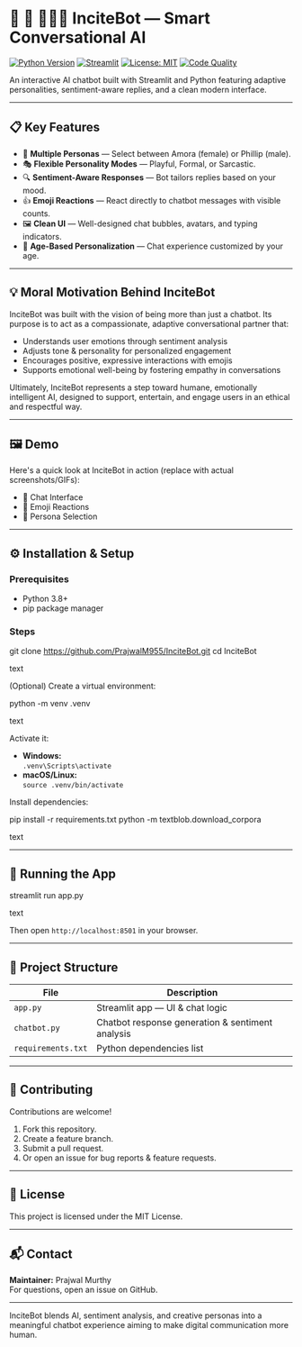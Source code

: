 # 🤖 🥂 🧑‍🤝‍🧑 InciteBot — Smart Conversational AI

[![Python Version](https://img.shields.io/badge/python-3.8%2B-blue.svg)](https://www.python.org/)
[![Streamlit](https://img.shields.io/badge/streamlit-v1.24.1-orange.svg)](https://streamlit.io/)
[![License: MIT](https://img.shields.io/badge/License-MIT-green.svg)](https://opensource.org/licenses/MIT)
[![Code Quality](https://img.shields.io/badge/code%20quality-passing-brightgreen.svg)]()

An interactive AI chatbot built with Streamlit and Python featuring adaptive personalities, sentiment-aware replies, and a clean modern interface.

---

## 📋 Key Features

- 👥 **Multiple Personas** — Select between Amora (female) or Phillip (male).  
- 🎭 **Flexible Personality Modes** — Playful, Formal, or Sarcastic.  
- 🔍 **Sentiment-Aware Responses** — Bot tailors replies based on your mood.  
- 👍 **Emoji Reactions** — React directly to chatbot messages with visible counts.  
- 🖼️ **Clean UI** — Well-designed chat bubbles, avatars, and typing indicators.  
- 🎉 **Age-Based Personalization** — Chat experience customized by your age.

---

## 💡 Moral Motivation Behind InciteBot

InciteBot was built with the vision of being more than just a chatbot. Its purpose is to act as a compassionate, adaptive conversational partner that:

- Understands user emotions through sentiment analysis  
- Adjusts tone & personality for personalized engagement  
- Encourages positive, expressive interactions with emojis  
- Supports emotional well-being by fostering empathy in conversations

Ultimately, InciteBot represents a step toward humane, emotionally intelligent AI, designed to support, entertain, and engage users in an ethical and respectful way.

---

## 🖼️ Demo

Here's a quick look at InciteBot in action (replace with actual screenshots/GIFs):

- 🔹 Chat Interface  
- 🔹 Emoji Reactions  
- 🔹 Persona Selection  

---

## ⚙️ Installation & Setup

### Prerequisites

- Python 3.8+  
- pip package manager

### Steps

git clone https://github.com/PrajwalM955/InciteBot.git
cd InciteBot

text

(Optional) Create a virtual environment:

python -m venv .venv

text

Activate it:

- **Windows:**  
  `.venv\Scripts\activate`  
- **macOS/Linux:**  
  `source .venv/bin/activate`

Install dependencies:

pip install -r requirements.txt
python -m textblob.download_corpora

text

---

## 🚀 Running the App

streamlit run app.py

text

Then open `http://localhost:8501` in your browser.

---

## 📂 Project Structure

| File              | Description                              |
|-------------------|------------------------------------------|
| `app.py`          | Streamlit app — UI & chat logic           |
| `chatbot.py`      | Chatbot response generation & sentiment analysis |
| `requirements.txt`| Python dependencies list                   |

---

## 🤝 Contributing

Contributions are welcome!  

1. Fork this repository.  
2. Create a feature branch.  
3. Submit a pull request.  
4. Or open an issue for bug reports & feature requests.

---

## 📜 License

This project is licensed under the MIT License.

---

## 📬 Contact

**Maintainer:** Prajwal Murthy  
For questions, open an issue on GitHub.

---

InciteBot blends AI, sentiment analysis, and creative personas into a meaningful chatbot experience aiming to make digital communication more human.
